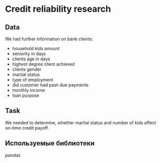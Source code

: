 # Credit reliability research


## Data

We had further information on bank clients:
- household kids amount
- seniority in days
- clients age in days
- highest degree client achieved
- clients gender
- martial status
- type of employment
- did customer had past-due payments
- monthly income
- loan purpose

## Task

We needed to determine, whether martial status and number of kids affect on-time credit payoff. 

## Используемые библиотеки
*pandas*
